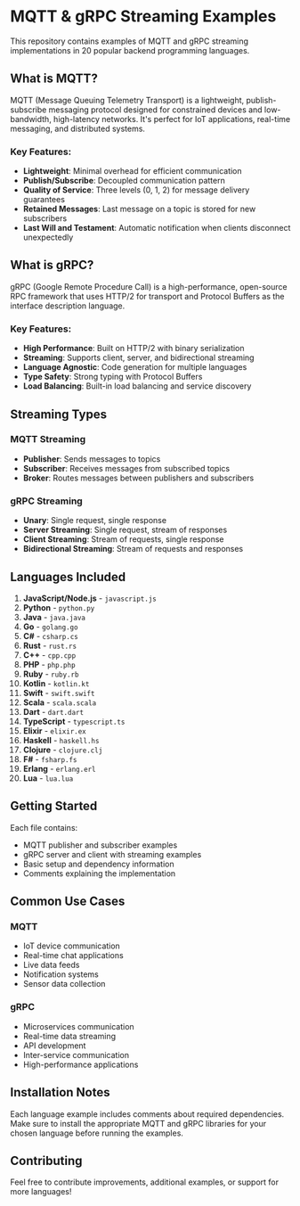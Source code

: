 # MQTT & gRPC Streaming Examples

This repository contains examples of MQTT and gRPC streaming implementations in 20 popular backend programming languages.

## What is MQTT?

MQTT (Message Queuing Telemetry Transport) is a lightweight, publish-subscribe messaging protocol designed for constrained devices and low-bandwidth, high-latency networks. It's perfect for IoT applications, real-time messaging, and distributed systems.

### Key Features:
- **Lightweight**: Minimal overhead for efficient communication
- **Publish/Subscribe**: Decoupled communication pattern
- **Quality of Service**: Three levels (0, 1, 2) for message delivery guarantees
- **Retained Messages**: Last message on a topic is stored for new subscribers
- **Last Will and Testament**: Automatic notification when clients disconnect unexpectedly

## What is gRPC?

gRPC (Google Remote Procedure Call) is a high-performance, open-source RPC framework that uses HTTP/2 for transport and Protocol Buffers as the interface description language.

### Key Features:
- **High Performance**: Built on HTTP/2 with binary serialization
- **Streaming**: Supports client, server, and bidirectional streaming
- **Language Agnostic**: Code generation for multiple languages
- **Type Safety**: Strong typing with Protocol Buffers
- **Load Balancing**: Built-in load balancing and service discovery

## Streaming Types

### MQTT Streaming
- **Publisher**: Sends messages to topics
- **Subscriber**: Receives messages from subscribed topics
- **Broker**: Routes messages between publishers and subscribers

### gRPC Streaming
- **Unary**: Single request, single response
- **Server Streaming**: Single request, stream of responses
- **Client Streaming**: Stream of requests, single response
- **Bidirectional Streaming**: Stream of requests and responses

## Languages Included

1. **JavaScript/Node.js** - `javascript.js`
2. **Python** - `python.py`
3. **Java** - `java.java`
4. **Go** - `golang.go`
5. **C#** - `csharp.cs`
6. **Rust** - `rust.rs`
7. **C++** - `cpp.cpp`
8. **PHP** - `php.php`
9. **Ruby** - `ruby.rb`
10. **Kotlin** - `kotlin.kt`
11. **Swift** - `swift.swift`
12. **Scala** - `scala.scala`
13. **Dart** - `dart.dart`
14. **TypeScript** - `typescript.ts`
15. **Elixir** - `elixir.ex`
16. **Haskell** - `haskell.hs`
17. **Clojure** - `clojure.clj`
18. **F#** - `fsharp.fs`
19. **Erlang** - `erlang.erl`
20. **Lua** - `lua.lua`

## Getting Started

Each file contains:
- MQTT publisher and subscriber examples
- gRPC server and client with streaming examples
- Basic setup and dependency information
- Comments explaining the implementation

## Common Use Cases

### MQTT
- IoT device communication
- Real-time chat applications
- Live data feeds
- Notification systems
- Sensor data collection

### gRPC
- Microservices communication
- Real-time data streaming
- API development
- Inter-service communication
- High-performance applications

## Installation Notes

Each language example includes comments about required dependencies. Make sure to install the appropriate MQTT and gRPC libraries for your chosen language before running the examples.

## Contributing

Feel free to contribute improvements, additional examples, or support for more languages!